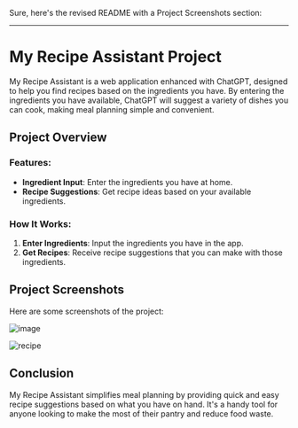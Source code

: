 Sure, here's the revised README with a Project Screenshots section:

---

# My Recipe Assistant Project

My Recipe Assistant is a web application enhanced with ChatGPT, designed to help you find recipes based on the ingredients you have. By entering the ingredients you have available, ChatGPT will suggest a variety of dishes you can cook, making meal planning simple and convenient.

## Project Overview

### Features:
- **Ingredient Input**: Enter the ingredients you have at home.
- **Recipe Suggestions**: Get recipe ideas based on your available ingredients.

### How It Works:
1. **Enter Ingredients**: Input the ingredients you have in the app.
2. **Get Recipes**: Receive recipe suggestions that you can make with those ingredients.

## Project Screenshots

Here are some screenshots of the project:

![image](https://github.com/user-attachments/assets/538e02ec-b2be-4b43-b4d1-2656bcdda65c)


![recipe](https://github.com/user-attachments/assets/f728101e-b355-4e87-86de-9a122158281a)


## Conclusion

My Recipe Assistant simplifies meal planning by providing quick and easy recipe suggestions based on what you have on hand. It's a handy tool for anyone looking to make the most of their pantry and reduce food waste.
